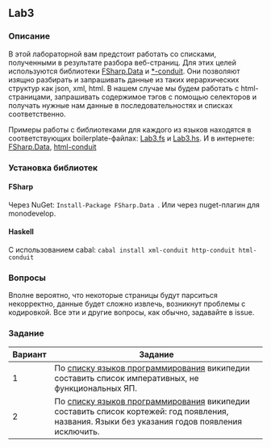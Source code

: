 ## Lab3
### Описание

В этой лабораторной вам предстоит работать со списками, полученными в результате разбора веб-страниц.
Для этих целей используются библиотеки [FSharp.Data](https://fsharp.github.io/FSharp.Data/library/HtmlParser.html) и [*-conduit](https://github.com/snoyberg/xml). Они позволяют изящно разбирать и запрашивать данные из таких иерархических структур как json, xml, html. В нашем случае мы будем работать с html-страницами, запрашивать содержимое тэгов с помощью селекторов и получать нужные нам данные в последовательностях и списках соответственно.

Примеры работы с библиотеками для каждого из языков находятся в соответствующих boilerplate-файлах: [Lab3.fs](./Lab3.fs) и [Lab3.hs](./Lab3.hs). И в интернете: [FSharp.Data](https://fsharp.github.io/FSharp.Data/library/HtmlParser.html), [html-conduit](https://www.fpcomplete.com/school/starting-with-haskell/libraries-and-frameworks/text-manipulation/tagsoup)

### Установка библиотек
#### FSharp
Через NuGet: `Install-Package FSharp.Data `. Или через nuget-плагин для monodevelop.
#### Haskell
С использованием cabal: `cabal install xml-conduit http-conduit html-conduit`

### Вопросы
Вполне вероятно, что некоторые страницы будут парситься некорректно, данные будет сложно извлечь, возникнут проблемы с кодировкой. Все эти и другие вопросы, как обычно, задавайте в issue.

### Задание
|Вариант|Задание|
|---|---|
|1|По [списку языков программирования](http://en.wikipedia.org/wiki/List_of_programming_languages) википедии составить список императивных, не функциональных ЯП.|
|2|По [списку языков программирования](http://en.wikipedia.org/wiki/List_of_programming_languages) википедии составить список кортежей: год  появления, названия. Языки без указания годов появления исключить.|
